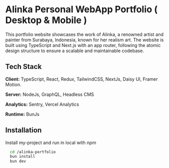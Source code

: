 
# Alinka Personal WebApp Portfolio ( Desktop & Mobile )

This portfolio website showcases the work of Alinka, a renowned artist and painter from Surabaya, Indonesia, known for her realism art. The website is built using TypeScript and Next.js with an app router, following the atomic design structure to ensure a scalable and maintainable codebase.

## Tech Stack

**Client:** TypeScript, React, Redux, TailwindCSS, NextJs, Daisy UI, Framer Motion.

**Server:** NodeJs, GraphQL, Headless CMS

**Analytics:** Sentry, Vercel Analytics

**Runtime:** BunJs


## Installation

Install my-project and run in local with npm

```bash
  cd /alinka-portfolio
  bun install
  bun dev
```
    